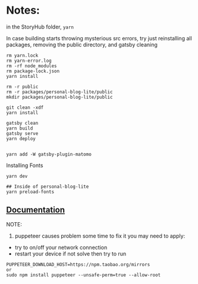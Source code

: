 # Notes:

in the StoryHub folder,
`yarn`

<!-- `yarn dev:personal-minimal` -->

In case building starts throwing mysterious src errors, try just reinstalling all packages, removing the public directory, and gatsby cleaning

```
rm yarn.lock
rm yarn-error.log
rm -rf node_modules
rm package-lock.json
yarn install

rm -r public
rm -r packages/personal-blog-lite/public
mkdir packages/personal-blog-lite/public

git clean -xdf
yarn install

gatsby clean
yarn build
gatsby serve
yarn deploy


yarn add -W gatsby-plugin-matomo
```



Installing Fonts
```
yarn dev

## Inside of personal-blog-lite
yarn preload-fonts
```


## [Documentation](/DOCUMENTATION.md)

NOTE:

1. puppeteer causes problem some time to fix it you may need to apply:

- try to on/off your network connection
- restart your device
  if not solve then try to run

```
PUPPETEER_DOWNLOAD_HOST=https://npm.taobao.org/mirrors
or
sudo npm install puppeteer --unsafe-perm=true --allow-root
```
